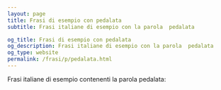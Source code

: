```yaml
---
layout: page
title: Frasi di esempio con pedalata 
subtitle: Frasi italiane di esempio con la parola  pedalata

og_title: Frasi di esempio con pedalata 
og_description: Frasi italiane di esempio con la parola  pedalata
og_type: website
permalink: /frasi/p/pedalata.html
---
```


Frasi italiane di esempio contenenti la parola pedalata:


